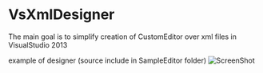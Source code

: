 # VsXmlDesigner
The main goal is to simplify creation of CustomEditor over xml files in VisualStudio 2013

example of designer (source include in SampleEditor folder)
![ScreenShot](https://raw.githubusercontent.com/pgourlain/VsXmlDesigner/master/screenshots/screenshot1.png)

